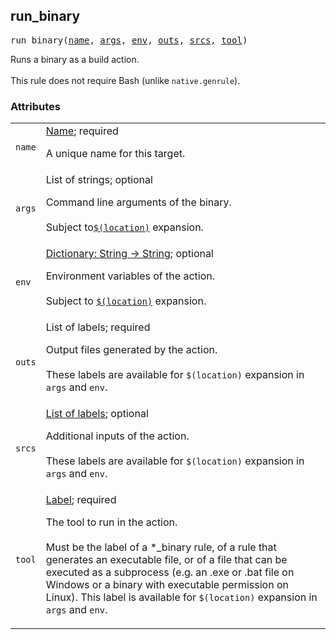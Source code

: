 <a name="#run_binary"></a>
## run_binary

<pre>
run_binary(<a href="#run_binary-name">name</a>, <a href="#run_binary-args">args</a>, <a href="#run_binary-env">env</a>, <a href="#run_binary-outs">outs</a>, <a href="#run_binary-srcs">srcs</a>, <a href="#run_binary-tool">tool</a>)
</pre>

Runs a binary as a build action.<br/><br/>This rule does not require Bash (unlike <code>native.genrule</code>).

### Attributes

<table class="params-table">
  <colgroup>
    <col class="col-param" />
    <col class="col-description" />
  </colgroup>
  <tbody>
    <tr id="run_binary-name">
      <td><code>name</code></td>
      <td>
        <a href="https://bazel.build/docs/build-ref.html#name">Name</a>; required
        <p>
          A unique name for this target.
        </p>
      </td>
    </tr>
    <tr id="run_binary-args">
      <td><code>args</code></td>
      <td>
        List of strings; optional
        <p>
          Command line arguments of the binary.<br/><br/>Subject to<code><a href="https://docs.bazel.build/versions/main/be/make-variables.html#location">$(location)</a></code> expansion.
        </p>
      </td>
    </tr>
    <tr id="run_binary-env">
      <td><code>env</code></td>
      <td>
        <a href="https://bazel.build/docs/skylark/lib/dict.html">Dictionary: String -> String</a>; optional
        <p>
          Environment variables of the action.<br/><br/>Subject to  <code><a href="https://docs.bazel.build/versions/main/be/make-variables.html#location">$(location)</a></code> expansion.
        </p>
      </td>
    </tr>
    <tr id="run_binary-outs">
      <td><code>outs</code></td>
      <td>
        List of labels; required
        <p>
          Output files generated by the action.<br/><br/>These labels are available for <code>$(location)</code> expansion in <code>args</code> and <code>env</code>.
        </p>
      </td>
    </tr>
    <tr id="run_binary-srcs">
      <td><code>srcs</code></td>
      <td>
        <a href="https://bazel.build/docs/build-ref.html#labels">List of labels</a>; optional
        <p>
          Additional inputs of the action.<br/><br/>These labels are available for <code>$(location)</code> expansion in <code>args</code> and <code>env</code>.
        </p>
      </td>
    </tr>
    <tr id="run_binary-tool">
      <td><code>tool</code></td>
      <td>
        <a href="https://bazel.build/docs/build-ref.html#labels">Label</a>; required
        <p>
          The tool to run in the action.<br/><br/>Must be the label of a *_binary rule, of a rule that generates an executable file, or of a file that can be executed as a subprocess (e.g. an .exe or .bat file on Windows or a binary with executable permission on Linux). This label is available for <code>$(location)</code> expansion in <code>args</code> and <code>env</code>.
        </p>
      </td>
    </tr>
  </tbody>
</table>


